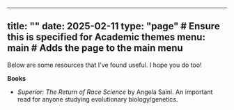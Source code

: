 
---
title: ""
date: 2025-02-11
type: "page"  # Ensure this is specified for Academic themes
menu: main  # Adds the page to the main menu
---

Below are some resources that I've found useful. I hope you do too!

**Books**
* *Superior: The Return of Race Science* by Angela Saini.
  An important read for anyone studying evolutionary biology/genetics.